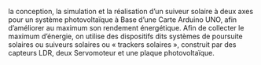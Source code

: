 la conception, la simulation et la réalisation d’un suiveur solaire à deux axes pour un système photovoltaïque à Base d’une Carte Arduino UNO, afin d’améliorer au maximum son rendement énergétique.
Afin de collecter le maximum d’énergie, on utilise des dispositifs dits systèmes de poursuite solaires ou suiveurs solaires ou « trackers solaires », construit par des capteurs LDR, deux Servomoteur et une plaque photovoltaïque.
